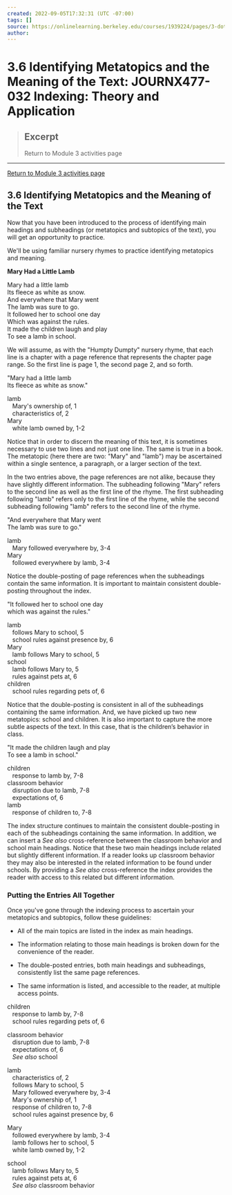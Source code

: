 ```yaml
---
created: 2022-09-05T17:32:31 (UTC -07:00)
tags: []
source: https://onlinelearning.berkeley.edu/courses/1939224/pages/3-dot-6-identifying-metatopics-and-the-meaning-of-the-text
author: 
---
```


# 3.6 Identifying Metatopics and the Meaning of the Text: JOURNX477-032 Indexing: Theory and Application

> ## Excerpt
> Return to Module 3 activities page

---
[Return to Module 3 activities page](https://onlinelearning.berkeley.edu/courses/1939224/pages/module-3 "Module 3")

## 3.6 Identifying Metatopics and the Meaning of the Text

Now that you have been introduced to the process of identifying main headings and subheadings (or metatopics and subtopics of the text), you will get an opportunity to practice.

We'll be using familiar nursery rhymes to practice identifying metatopics and meaning.

**Mary Had a Little Lamb**

Mary had a little lamb  
Its fleece as white as snow.  
And everywhere that Mary went  
The lamb was sure to go.  
It followed her to school one day  
Which was against the rules.  
It made the children laugh and play  
To see a lamb in school.

We will assume, as with the "Humpty Dumpty" nursery rhyme, that each line is a chapter with a page reference that represents the chapter page range. So the first line is page 1, the second page 2, and so forth.

"Mary had a little lamb  
Its fleece as white as snow."

lamb  
   Mary's ownership of, 1  
   characteristics of, 2  
Mary  
   white lamb owned by, 1-2

Notice that in order to discern the meaning of this text, it is sometimes necessary to use two lines and not just one line. The same is true in a book. The metatopic (here there are two: "Mary" and "lamb") may be ascertained within a single sentence, a paragraph, or a larger section of the text.

In the two entries above, the page references are not alike, because they have slightly different information. The subheading following "Mary" refers to the second line as well as the first line of the rhyme. The first subheading following "lamb" refers only to the first line of the rhyme, while the second subheading following "lamb" refers to the second line of the rhyme.

"And everywhere that Mary went  
The lamb was sure to go."

lamb  
   Mary followed everywhere by, 3-4  
Mary  
   followed everywhere by lamb, 3-4

Notice the double-posting of page references when the subheadings contain the same information. It is important to maintain consistent double-posting throughout the index.

"It followed her to school one day  
which was against the rules."

lamb  
   follows Mary to school, 5  
   school rules against presence by, 6  
Mary  
   lamb follows Mary to school, 5  
school  
   lamb follows Mary to, 5  
   rules against pets at, 6  
children  
   school rules regarding pets of, 6

Notice that the double-posting is consistent in all of the subheadings containing the same information. And, we have picked up two new metatopics: school and children. It is also important to capture the more subtle aspects of the text. In this case, that is the children’s behavior in class.

"It made the children laugh and play  
To see a lamb in school."

children  
   response to lamb by, 7-8  
classroom behavior  
   disruption due to lamb, 7-8  
   expectations of, 6  
lamb  
   response of children to, 7-8

The index structure continues to maintain the consistent double-posting in each of the subheadings containing the same information. In addition, we can insert a _See also_ cross-reference between the classroom behavior and school main headings. Notice that these two main headings include related but slightly different information. If a reader looks up classroom behavior they may also be interested in the related information to be found under schools. By providing a _See also_ cross-reference the index provides the reader with access to this related but different information.

### Putting the Entries All Together

Once you've gone through the indexing process to ascertain your metatopics and subtopics, follow these guidelines:

-   All of the main topics are listed in the index as main headings.

-   The information relating to those main headings is broken down for the convenience of the reader.

-   The double-posted entries, both main headings and subheadings, consistently list the same page references.

-   The same information is listed, and accessible to the reader, at multiple access points.

children  
   response to lamb by, 7-8  
   school rules regarding pets of, 6

classroom behavior  
   disruption due to lamb, 7-8  
   expectations of, 6  
   _See also_ school

lamb  
   characteristics of, 2  
   follows Mary to school, 5  
   Mary followed everywhere by, 3-4  
   Mary's ownership of, 1  
   response of children to, 7-8  
   school rules against presence by, 6

Mary  
   followed everywhere by lamb, 3-4  
   lamb follows her to school, 5  
   white lamb owned by, 1-2

school  
   lamb follows Mary to, 5  
   rules against pets at, 6  
   _See also_ classroom behavior
